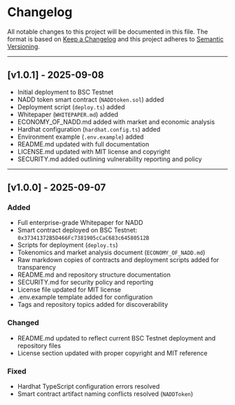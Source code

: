 # Changelog

All notable changes to this project will be documented in this file. The format is based on [Keep a Changelog](https://keepachangelog.com/en/1.0.0/) and this project adheres to [Semantic Versioning](https://semver.org/spec/v2.0.0.html).

---

## [v1.0.1] - 2025-09-08
- Initial deployment to BSC Testnet
- NADD token smart contract (`NADDtoken.sol`) added
- Deployment script (`deploy.ts`) added
- Whitepaper (`WHITEPAPER.md`) added
- ECONOMY_OF_NADD.md added with market and economic analysis
- Hardhat configuration (`hardhat.config.ts`) added
- Environment example (`.env.example`) added
- README.md updated with full documentation
- LICENSE.md updated with MIT license and copyright
- SECURITY.md added outlining vulnerability reporting and policy

---

## [v1.0.0] - 2025-09-07

### Added
- Full enterprise-grade Whitepaper for NADD
- Smart contract deployed on BSC Testnet: `0x37341372B5D466Fc7381905cCaC683c64580512B`
- Scripts for deployment (`deploy.ts`)
- Tokenomics and market analysis document (`ECONOMY_OF_NADD.md`)
- Raw markdown copies of contracts and deployment scripts added for transparency
- README.md and repository structure documentation
- SECURITY.md for security policy and reporting
- License file updated for MIT license
- .env.example template added for configuration
- Tags and repository topics added for discoverability

### Changed
- README.md updated to reflect current BSC Testnet deployment and repository files
- License section updated with proper copyright and MIT reference

### Fixed
- Hardhat TypeScript configuration errors resolved
- Smart contract artifact naming conflicts resolved (`NADDToken`)
